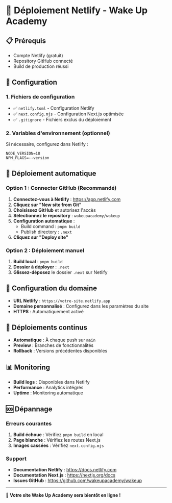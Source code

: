 # 🚀 Déploiement Netlify - Wake Up Academy

## 📋 Prérequis

- Compte Netlify (gratuit)
- Repository GitHub connecté
- Build de production réussi

## 🔧 Configuration

### 1. Fichiers de configuration

- ✅ `netlify.toml` - Configuration Netlify
- ✅ `next.config.mjs` - Configuration Next.js optimisée
- ✅ `.gitignore` - Fichiers exclus du déploiement

### 2. Variables d'environnement (optionnel)

Si nécessaire, configurez dans Netlify :
```
NODE_VERSION=18
NPM_FLAGS=--version
```

## 🚀 Déploiement automatique

### Option 1 : Connecter GitHub (Recommandé)

1. **Connectez-vous à Netlify** : https://app.netlify.com
2. **Cliquez sur "New site from Git"**
3. **Choisissez GitHub** et autorisez l'accès
4. **Sélectionnez le repository** : `wakeupacademy/wakeup`
5. **Configuration automatique** :
   - Build command : `pnpm build`
   - Publish directory : `.next`
6. **Cliquez sur "Deploy site"**

### Option 2 : Déploiement manuel

1. **Build local** : `pnpm build`
2. **Dossier à déployer** : `.next`
3. **Glissez-déposez** le dossier `.next` sur Netlify

## 📱 Configuration du domaine

- **URL Netlify** : `https://votre-site.netlify.app`
- **Domaine personnalisé** : Configurez dans les paramètres du site
- **HTTPS** : Automatiquement activé

## 🔄 Déploiements continus

- **Automatique** : À chaque push sur `main`
- **Preview** : Branches de fonctionnalités
- **Rollback** : Versions précédentes disponibles

## 📊 Monitoring

- **Build logs** : Disponibles dans Netlify
- **Performance** : Analytics intégrés
- **Uptime** : Monitoring automatique

## 🆘 Dépannage

### Erreurs courantes

1. **Build échoue** : Vérifiez `pnpm build` en local
2. **Page blanche** : Vérifiez les routes Next.js
3. **Images cassées** : Vérifiez `next.config.mjs`

### Support

- **Documentation Netlify** : https://docs.netlify.com
- **Documentation Next.js** : https://nextjs.org/docs
- **Issues GitHub** : https://github.com/wakeupacademy/wakeup

---

**🎉 Votre site Wake Up Academy sera bientôt en ligne !**
